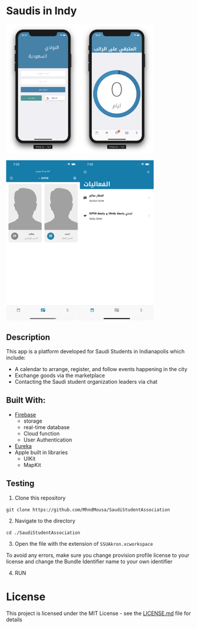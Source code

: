 # Saudis in Indy
<img src="images/1.png" width="200px" /><img src="images/2.png" width="200px" />

<img src="images/4.png" width="200px" /><img src="images/3.png" width="200px" />

## Description
This app is a platform developed for Saudi Students in Indianapolis which include:
* A calendar to arrange, register, and follow events happening in the city
* Exchange goods via the marketplace
* Contacting the Saudi student organization leaders via chat


## Built With:

*  [Firebase](firebase.google.com)
    * storage
    * real-time database
    * Cloud function
    * User Authentication
* [Eureka](https://github.com/xmartlabs/Eureka)
* Apple built in libraries
    * UIKit
    * MapKit


## Testing

1. Clone this repository 

`git clone https://github.com/MhndMousa/SaudiStudentAssociation`

2. Navigate to the directory 

`cd ./SaudiStudentAssociation`

3. Open the file with the extension of `SSUAkron.xcworkspace`

To avoid any errors, make sure you change provision profile license to your license and change the Bundle Identifier name to your own identifier 

4. RUN


# License

This project is licensed under the MIT License - see the [LICENSE.md](LICENSE) file for details


